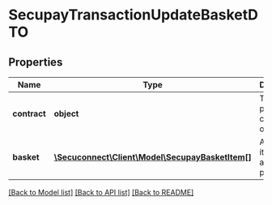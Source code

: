 # SecupayTransactionUpdateBasketDTO

## Properties
Name | Type | Description | Notes
------------ | ------------- | ------------- | -------------
**contract** | **object** | The payment contract object | [optional] 
**basket** | [**\Secuconnect\Client\Model\SecupayBasketItem[]**](SecupayBasketItem.md) | A list of items that are being purchased. | [optional] 

[[Back to Model list]](../README.md#documentation-for-models) [[Back to API list]](../README.md#documentation-for-api-endpoints) [[Back to README]](../README.md)


